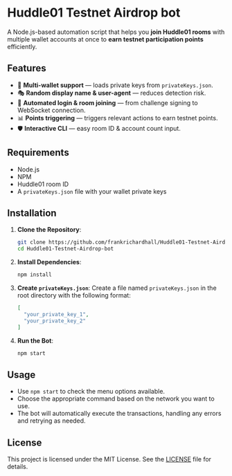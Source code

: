 # Huddle01 Testnet Airdrop bot
A Node.js-based automation script that helps you **join Huddle01 rooms** with multiple wallet accounts at once to **earn testnet participation points** efficiently.

## Features
- 🚀 **Multi-wallet support** — loads private keys from `privateKeys.json`.
- 🎭 **Random display name & user-agent** — reduces detection risk.
- 🔗 **Automated login & room joining** — from challenge signing to WebSocket connection.
- 📊 **Points triggering** — triggers relevant actions to earn testnet points.
- 🛡 **Interactive CLI** — easy room ID & account count input.

## Requirements
- Node.js
- NPM
- Huddle01 room ID
- A `privateKeys.json` file with your wallet private keys

## Installation

1. **Clone the Repository**:

   ```bash
   git clone https://github.com/frankrichardhall/Huddle01-Testnet-Airdrop-bot.git
   cd Huddle01-Testnet-Airdrop-bot
   ```

2. **Install Dependencies**:

   ```bash
   npm install
   ```

3. **Create `privateKeys.json`**:
   Create a file named `privateKeys.json` in the root directory with the following format:

   ```json
   [
     "your_private_key_1",
     "your_private_key_2"
   ]
   ```

4. **Run the Bot**:

   ```bash
   npm start
   ```

## Usage

- Use `npm start` to check the menu options available.
- Choose the appropriate command based on the network you want to use.
- The bot will automatically execute the transactions, handling any errors and retrying as needed.

## License

This project is licensed under the MIT License. See the [LICENSE](LICENSE) file for details.
 
 
 
 
 
 
 
 
 
 
 
 
 
 
 
 
 
 
